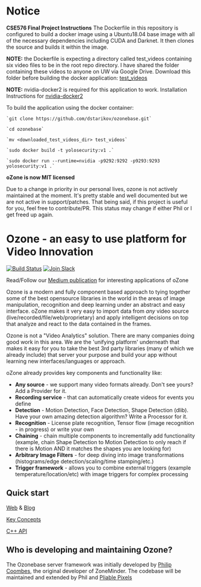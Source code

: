 
# Notice

**CSE576 Final Project Instructions**
The Dockerfile in this repository is configured to build a docker image using a Ubuntu18.04 base image with all of the necessary dependencies including CUDA and Darknet. It then clones the source and builds it within the image.

**NOTE:** the Dockerfile is expecting a directory called test_videos containing six video files to be in the root repo directory.
I have shared the folder containing these videos to anyone on UW via Google Drive. 
Download this folder before building the docker application: [test_videos](https://drive.google.com/drive/folders/15Nqs-HzkD9PUFRyD3ZwjGEFBcEDD9X5m?usp=sharing)

**NOTE:** nvidia-docker2 is required for this application to work.
Installation Instructions for [nvidia-docker2](https://github.com/NVIDIA/nvidia-docker)

To build the application using the docker container:

	`git clone https://github.com/dstarikov/ozonebase.git`

	`cd ozonebase`

	`mv <downloaded_test_videos_dir> test_videos`

	`sudo docker build -t yolosecurity:v1 .`

	`sudo docker run --runtime=nvidia -p9292:9292 -p9293:9293 yolosecurity:v1 .`



**oZone is now MIT licensed**

Due to a change in priority in our personal lives, ozone is not actively maintained at the moment. It's pretty stable and well documented but we are not active in support/patches. That being said, if this project is useful for you, feel free to contribute/PR. This status may change if either Phil or I get freed up again.

# Ozone -  an easy to use platform for Video Innovation

[![Build Status](https://travis-ci.org/ozonesecurity/ozonebase.svg?branch=master)](https://travis-ci.org/ozonesecurity/ozonebase)
[![Join Slack](https://github.com/ozonesecurity/ozonebase/blob/master/img/slacksm.png?raw=true)](https://ozone.herokuapp.com)


Read/Follow our [Medium publication](https://medium.com/ozone-security) for interesting applications of oZone

Ozone is a modern and fully component based approach to tying together some of the best opensource libraries in the world in the areas of image manipulation, recognition and deep learning under an abstract and easy interface. oZone makes it very easy to import data from _any_ video source (live/recorded/file/web/proprietary) and apply intelligent decisions on top that analyze and react to the data contained in the frames.

Ozone is not a "Video Analytics" solution. There are many companies doing good work in this area. We are the 'unifying platform' underneath that makes it easy for you to take the best 3rd party libraries (many of which we already include) that server your purpose and build your app without learning new interfaces/languages or approach.

oZone already provides key components and functionality like:
* **Any source** - we support many video formats already. Don't see yours? Add a Provider for it.
* **Recording service** - that can automatically create videos for events you define
* **Detection** - Motion Detection, Face Detection, Shape Detection (dlib). Have your own amazing detection algorithm? Write a Processor for it.
* **Recognition** - License plate recognition, Tensor flow (image recognition - in progress) or write your own
* **Chaining** - chain multiple components to incrementally add functionality (example, chain Shape Detection to Motion Detection to only reach if there is Motion AND it matches the shapes you are looking for)
* **Arbitrary Image Filters** - for deep diving into image transformations (histograms/edge detection/scaling/time stamping/etc.)
* **Trigger framework** - allows you to combine external triggers (example temperature/location/etc) with image triggers for complex processing

## Quick start
[Web](http://ozone.network) & [Blog](https://medium.com/ozone-security)

[Key Concepts](http://ozone-framework.readthedocs.io/en/latest/index.html)

[C++ API](http://ozone.network/apidocs/index.html)


## Who is developing and maintaining Ozone?
The Ozonebase server framework was initially developed by [Philip Coombes](https://github.com/web2wire), the original developer of ZoneMinder. The codebase will be maintained and extended by Phil and [Pliable Pixels](https://github.com/pliablepixels) 


